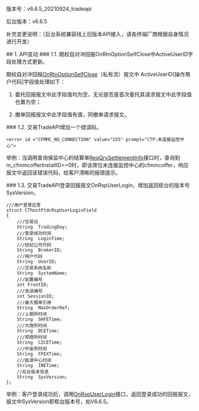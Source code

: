 <p>版本号：v6.6.5_20210924_tradeapi</p>
<p>后台版本：v6.6.5</p>
<p>补充变更说明：（后台系统兼容线上旧版本API接入，请各终端厂商根据自身情况进行开发）</p>
<span class="anchor" id="c9910ba5-9e1c-48d0-8725-e53d8b7cb891"></span>
## 1. API变动
<span class="anchor" id="802230b0-6224-4e2e-b0d0-e21fa2e33fd9"></span>
### 1.1. 期权自对冲回报OnRtnOptionSelfClose中ActiveUserID字段处理方式更新。
<p>期权自对冲回报<a href="../JYJK/CTHOSTFTDCTRADERAPI/ONRTNOPTIONSELFCLOSE.html#anchor-id-01">OnRtnOptionSelfClose</a>（私有流）报文中 ActiveUserID[操作用户代码]字段值处理如下：</p>
<ol>
<li><p>委托回报报文中此字段值均为空，无论是否是首次委托其请求报文中此字段值也置为空；</p></li>
<li><p>撤单回报报文中此字段值有值，同撤单请求报文。</p></li>
</ol>
<span class="anchor" id="b77b6711-766c-4f0b-8353-8b8692b529bf"></span>
### 1.2. 交易TradeAPI增加一个错误码。
<p><code>&lt;error id ="CFMMC_NO_CONNECTION" value="155" prompt="CTP:未连接监控中心"&gt;</code></p>
<p>举例：当调用查询保监中心的结算单<a href="../JYJK/CTHOSTFTDCTRADERSPI/REQQRYSETTLEMENTINFO/">ReqQrySettlementInfo</a>接口时，查询到m_cfmmcofferInstallID==0时，即该席位未连接监控中心的cfmmcoffer，响应报文中返回该错误代码，给客户清晰的报错提示。</p>
<span class="anchor" id="897bd6ee-e998-4297-93e8-9ce8b940ed48"></span>
### 1.3. 交易TradeAPI登录回报报文OnRspUserLogin，增加返回柜台的版本号SysVersion。
<pre><code>///用户登录应答
struct CThostFtdcRspUserLoginField
{
    ///交易日
    String  TradingDay;
    ///登录成功时间
    String  LoginTime;
    ///经纪公司代码
    String  BrokerID;
    ///用户代码
    String  UserID;
    ///交易系统名称
    String  SystemName;
    ///前置编号
    int FrontID;
    ///会话编号
    int SessionID;
    ///最大报单引用
    String  MaxOrderRef;
    ///上期所时间
    String  SHFETime;
    ///大商所时间
    String  DCETime;
    ///郑商所时间
    String  CZCETime;
    ///中金所时间
    String  FFEXTime;
    ///能源中心时间
    String  INETime;
    //后台版本信息
    String  SysVersion;
};
</code></pre>
<p>举例：客户登录成功后，调用<a href="../HQJK/CTHOSTFTDCMDSPI/ONRSPUSERLOGIN/">OnRspUserLogin</a>接口，返回登录成功的回报报文，报文中SysVersion即柜台版本号，如V6.6.5。</p>
